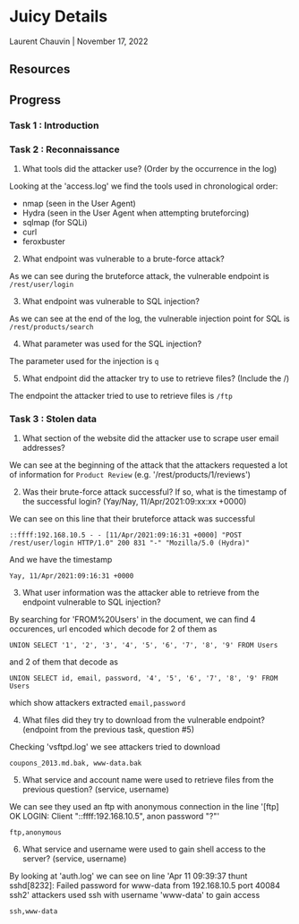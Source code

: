 # Juicy Details

Laurent Chauvin | November 17, 2022

## Resources

## Progress

### Task 1 : Introduction

### Task 2 : Reconnaissance

1. What tools did the attacker use? (Order by the occurrence in the log)

Looking at the 'access.log' we find the tools used in chronological order:

- nmap (seen in the User Agent)
- Hydra (seen in the User Agent when attempting bruteforcing)
- sqlmap (for SQLi)
- curl
- feroxbuster

2. What endpoint was vulnerable to a brute-force attack?

As we can see during the bruteforce attack, the vulnerable endpoint is ```/rest/user/login```

3. What endpoint was vulnerable to SQL injection?

As we can see at the end of the log, the vulnerable injection point for SQL is ```/rest/products/search```

4. What parameter was used for the SQL injection?

The parameter used for the injection is ```q```

5. What endpoint did the attacker try to use to retrieve files? (Include the /)

The endpoint the attacker tried to use to retrieve files is ```/ftp```

### Task 3 : Stolen data

1. What section of the website did the attacker use to scrape user email addresses?

We can see at the beginning of the attack that the attackers requested a lot of information for ```Product Review``` (e.g. '/rest/products/1/reviews')

2. Was their brute-force attack successful? If so, what is the timestamp of the successful login? (Yay/Nay, 11/Apr/2021:09:xx:xx +0000)

We can see on this line that their bruteforce attack was successful

```
::ffff:192.168.10.5 - - [11/Apr/2021:09:16:31 +0000] "POST /rest/user/login HTTP/1.0" 200 831 "-" "Mozilla/5.0 (Hydra)"
```

And we have the timestamp

```Yay, 11/Apr/2021:09:16:31 +0000```

3. What user information was the attacker able to retrieve from the endpoint vulnerable to SQL injection?

By searching for 'FROM%20Users' in the document, we can find 4 occurences, url encoded which decode for 2 of them as

```
UNION SELECT '1', '2', '3', '4', '5', '6', '7', '8', '9' FROM Users
```

and 2 of them that decode as

```
UNION SELECT id, email, password, '4', '5', '6', '7', '8', '9' FROM Users
```

which show attackers extracted ```email,password```

4. What files did they try to download from the vulnerable endpoint? (endpoint from the previous task, question #5)

Checking 'vsftpd.log' we see attackers tried to download

```
coupons_2013.md.bak, www-data.bak
```

5. What service and account name were used to retrieve files from the previous question? (service, username)

We can see they used an ftp with anonymous connection in the line '[ftp] OK LOGIN: Client "::ffff:192.168.10.5", anon password "?"'

```
ftp,anonymous
```

6. What service and username were used to gain shell access to the server? (service, username)

By looking at 'auth.log' we can see on line 'Apr 11 09:39:37 thunt sshd[8232]: Failed password for www-data from 192.168.10.5 port 40084 ssh2' attackers used ssh with username 'www-data' to gain access

```
ssh,www-data
```

